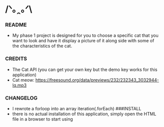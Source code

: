#                                                                                /ᐠ｡ꞈ｡ᐟ\
### README 
  * My phase 1 project is designed for you to choose a specific cat that you want to look and have it display a picture of it along side with some of the characteristics of the cat.
  
### CREDITS
  * The Cat API (you can get your own key but the demo key works for this application)
  * Cat meow: https://freesound.org/data/previews/232/232343_3032944-lq.mp3
  
### CHANGELOG
  * I rewrote a forloop into an array iteration(.forEach)
###INSTALL
  * there is no actual installation of this application, simply open the HTML file in a browser to start using
  
